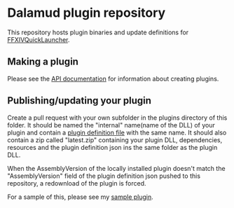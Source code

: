 # Dalamud plugin repository

This repository hosts plugin binaries and update definitions for [FFXIVQuickLauncher](https://github.com/goaaats/FFXIVQuickLauncher).

## Making a plugin

Please see the [API documentation](https://goaaats.github.io/Dalamud/api/index.html) for information about creating plugins.

## Publishing/updating your plugin

Create a pull request with your own subfolder in the plugins directory of this folder. It should be named the "internal" name(name of the DLL) of your plugin and contain a [plugin definition file](https://github.com/goaaats/DalamudPlugins/blob/master/plugins/owofy/owofy.json) with the same name.
It should also contain a zip called "latest.zip" containing your plugin DLL, dependencies, resources and the plugin definition json ins the same folder as the plugin DLL.

When the AssemblyVersion of the locally installed plugin doesn't match the "AssemblyVersion" field of the plugin definition json pushed to this repository, a redownload of the plugin is forced.

For a sample of this, please see my [sample plugin](https://github.com/goaaats/DalamudPlugins/blob/master/plugins/owofy).
